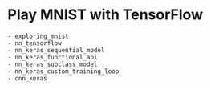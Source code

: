 # Play MNIST with TensorFlow

	- exploring_mnist
	- nn_tensorflow
	- nn_keras_sequential_model
	- nn_keras_functional_api
	- nn_keras_subclass_model
	- nn_keras_custom_training_loop
	- cnn_keras